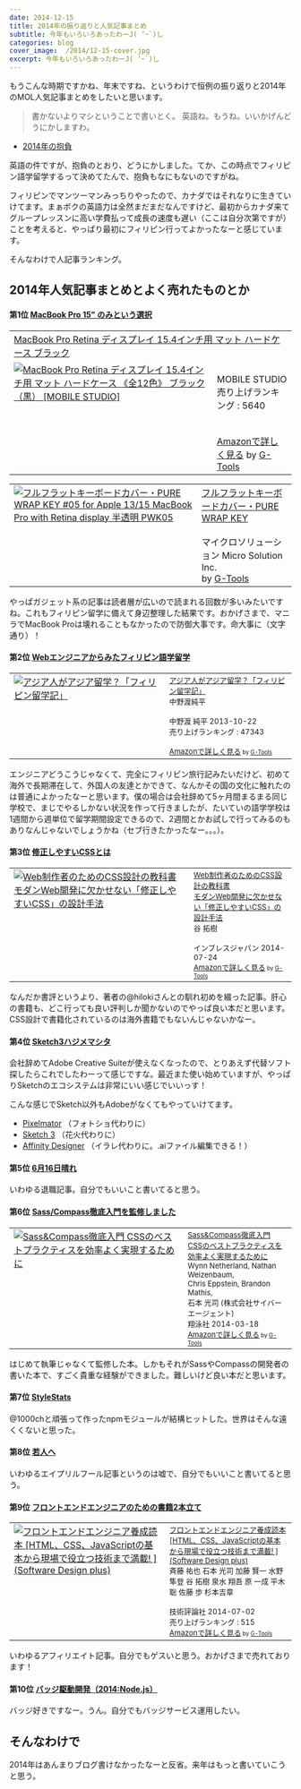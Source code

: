 ```yaml
---
date: 2014-12-15
title: 2014年の振り返りと人気記事まとめ
subtitle: 今年もいろいろあったわーJ( ‘ｰ`)し
categories: blog
cover_image:  /2014/12-15-cover.jpg
excerpt: 今年もいろいろあったわーJ( ‘ｰ`)し
---
```


もうこんな時期ですかね、年末ですね、というわけで恒例の振り返りと2014年のMOL人気記事まとめをしたいと思います。

> 書かないよりマシということで書いとく。 英語ね。もうね。いいかげんどうにかしますわ。

+ [2014年の抱負](http://t32k.me/mol/log/new-years-resolutions-2014/)

英語の件ですが、抱負のとおり、どうにかしました。てか、この時点でフィリピン語学留学するって決めてたんで、抱負もなにもないのですがね。

フィリピンでマンツーマンみっちりやったので、カナダではそれなりに生きていけてます。まぁボクの英語力は全然まだまだなんですけど、最初からカナダ来てグループレッスンに高い学費払って成長の速度も遅い（ここは自分次第ですが）ことを考えると、やっぱり最初にフィリピン行ってよかったなーと感じています。

そんなわけで人記事ランキング。

## 2014年人気記事まとめとよく売れたものとか

#### 第1位 [MacBook Pro 15" のみという選択](http://t32k.me/mol/log/macbookpro-retina-15/)

<table  class="g-tools_table"><tr><td colspan="2"><span class="g-tools_title"><a href="http://www.amazon.co.jp/MacBook-15-4%E3%82%A4%E3%83%B3%E3%83%81%E7%94%A8-%E3%83%96%E3%83%A9%E3%83%83%E3%82%AF%EF%BC%88%E9%BB%92%EF%BC%89-MOBILE-STUDIO/dp/B009A4YKXA%3FSubscriptionId%3D15SMZCTB9V8NGR2TW082%26tag%3Dwarikiru-22%26linkCode%3Dxm2%26camp%3D2025%26creative%3D165953%26creativeASIN%3DB009A4YKXA" target="_blank">MacBook Pro Retina ディスプレイ 15.4インチ用 マット ハードケース ブラック</a><img src="http://www.assoc-amazon.jp/e/ir?t=warikiru-22&l=ur2&o=9" width="1" height="1" style="border: none;" alt="" /></span></td></tr><tr><td valign="top"><span class="g-tools_img"><a href="http://www.amazon.co.jp/MacBook-15-4%E3%82%A4%E3%83%B3%E3%83%81%E7%94%A8-%E3%83%96%E3%83%A9%E3%83%83%E3%82%AF%EF%BC%88%E9%BB%92%EF%BC%89-MOBILE-STUDIO/dp/B009A4YKXA%3FSubscriptionId%3D15SMZCTB9V8NGR2TW082%26tag%3Dwarikiru-22%26linkCode%3Dxm2%26camp%3D2025%26creative%3D165953%26creativeASIN%3DB009A4YKXA" target="_blank"><img src="http://ecx.images-amazon.com/images/I/21ghGdXBnuL._SL160_.jpg"  alt="MacBook Pro Retina ディスプレイ 15.4インチ用 マット ハードケース 《全12色》 ブラック（黒） [MOBILE STUDIO]" /></a></span></td><td valign="top"><span class="g-tools_body"><br />MOBILE STUDIO  <br />売り上げランキング : 5640<br /><br /><br /><a href="http://www.amazon.co.jp/MacBook-15-4%E3%82%A4%E3%83%B3%E3%83%81%E7%94%A8-%E3%83%96%E3%83%A9%E3%83%83%E3%82%AF%EF%BC%88%E9%BB%92%EF%BC%89-MOBILE-STUDIO/dp/B009A4YKXA%3FSubscriptionId%3D15SMZCTB9V8NGR2TW082%26tag%3Dwarikiru-22%26linkCode%3Dxm2%26camp%3D2025%26creative%3D165953%26creativeASIN%3DB009A4YKXA" target="_blank">Amazonで詳しく見る</a></span><span class="g-tools_by"> by <a href="http://www.goodpic.com/mt/aws/index.html" >G-Tools</a></span></td></tr></table>

<table  class="g-tools_table"><tr><td valign="top"><span class="g-tools_img"><a href="http://www.amazon.co.jp/%E3%83%95%E3%83%AB%E3%83%95%E3%83%A9%E3%83%83%E3%83%88%E3%82%AD%E3%83%BC%E3%83%9C%E3%83%BC%E3%83%89%E3%82%AB%E3%83%90%E3%83%BC%E3%83%BBPURE-MacBook-Retina-display-PWK05/dp/B008TQTIEQ%3FSubscriptionId%3D15SMZCTB9V8NGR2TW082%26tag%3Dwarikiru-22%26linkCode%3Dxm2%26camp%3D2025%26creative%3D165953%26creativeASIN%3DB008TQTIEQ" target="_blank"><img src="http://ecx.images-amazon.com/images/I/413Wd3NgfaL._SL160_.jpg"  alt="フルフラットキーボードカバー・PURE WRAP KEY #05 for Apple 13/15 MacBook Pro with Retina display 半透明 PWK05" /></a></span></td><td valign="top"><span class="g-tools_body"><a href="http://www.amazon.co.jp/%E3%83%95%E3%83%AB%E3%83%95%E3%83%A9%E3%83%83%E3%83%88%E3%82%AD%E3%83%BC%E3%83%9C%E3%83%BC%E3%83%89%E3%82%AB%E3%83%90%E3%83%BC%E3%83%BBPURE-MacBook-Retina-display-PWK05/dp/B008TQTIEQ%3FSubscriptionId%3D15SMZCTB9V8NGR2TW082%26tag%3Dwarikiru-22%26linkCode%3Dxm2%26camp%3D2025%26creative%3D165953%26creativeASIN%3DB008TQTIEQ" target="_blank">フルフラットキーボードカバー・PURE WRAP KEY</a><img src="http://www.assoc-amazon.jp/e/ir?t=warikiru-22&l=ur2&o=9" width="1" height="1" style="border: none;" alt="" /><br /><br />マイクロソリューション Micro Solution Inc.  <br /></span><span class="g-tools_by"> by <a href="http://www.goodpic.com/mt/aws/index.html" >G-Tools</a></span></td></tr></table>

やっぱガジェット系の記事は読者層が広いので読まれる回数が多いみたいですね。これもフィリピン留学に備えて身辺整理した結果です。おかげさまで、マニラでMacBook Proは壊れることもなかったので防御大事です。命大事に（文字通り）！

#### 第2位 [Webエンジニアからみたフィリピン語学留学](http://t32k.me/mol/log/p32k/)

<table  border="0" cellpadding="5"><tr><td valign="top"><a href="http://www.amazon.co.jp/%E3%82%A2%E3%82%B8%E3%82%A2%E4%BA%BA%E3%81%8C%E3%82%A2%E3%82%B8%E3%82%A2%E7%95%99%E5%AD%A6%EF%BC%9F%E3%80%8C%E3%83%95%E3%82%A3%E3%83%AA%E3%83%94%E3%83%B3%E7%95%99%E5%AD%A6%E8%A8%98%E3%80%8D-%E4%B8%AD%E9%87%8E%E6%B8%A1%E7%B4%94%E5%B9%B3-ebook/dp/B00G3I8OAG%3FSubscriptionId%3D15SMZCTB9V8NGR2TW082%26tag%3Dwarikiru-22%26linkCode%3Dxm2%26camp%3D2025%26creative%3D165953%26creativeASIN%3DB00G3I8OAG" target="_blank"><img src="http://ecx.images-amazon.com/images/I/51nhHy3ORFL._SL160_.jpg" border="0" alt="アジア人がアジア留学？「フィリピン留学記」" /></a></td><td valign="top"><font size="-1"><a href="http://www.amazon.co.jp/%E3%82%A2%E3%82%B8%E3%82%A2%E4%BA%BA%E3%81%8C%E3%82%A2%E3%82%B8%E3%82%A2%E7%95%99%E5%AD%A6%EF%BC%9F%E3%80%8C%E3%83%95%E3%82%A3%E3%83%AA%E3%83%94%E3%83%B3%E7%95%99%E5%AD%A6%E8%A8%98%E3%80%8D-%E4%B8%AD%E9%87%8E%E6%B8%A1%E7%B4%94%E5%B9%B3-ebook/dp/B00G3I8OAG%3FSubscriptionId%3D15SMZCTB9V8NGR2TW082%26tag%3Dwarikiru-22%26linkCode%3Dxm2%26camp%3D2025%26creative%3D165953%26creativeASIN%3DB00G3I8OAG" target="_blank">アジア人がアジア留学？「フィリピン留学記」</a><img src="http://www.assoc-amazon.jp/e/ir?t=warikiru-22&l=ur2&o=9" width="1" height="1" style="border: none;" alt="" /><br />中野渡純平 <br /><br />中野渡 純平  2013-10-22<br />売り上げランキング : 47343<br /><br /><a href="http://www.amazon.co.jp/%E3%82%A2%E3%82%B8%E3%82%A2%E4%BA%BA%E3%81%8C%E3%82%A2%E3%82%B8%E3%82%A2%E7%95%99%E5%AD%A6%EF%BC%9F%E3%80%8C%E3%83%95%E3%82%A3%E3%83%AA%E3%83%94%E3%83%B3%E7%95%99%E5%AD%A6%E8%A8%98%E3%80%8D-%E4%B8%AD%E9%87%8E%E6%B8%A1%E7%B4%94%E5%B9%B3-ebook/dp/B00G3I8OAG%3FSubscriptionId%3D15SMZCTB9V8NGR2TW082%26tag%3Dwarikiru-22%26linkCode%3Dxm2%26camp%3D2025%26creative%3D165953%26creativeASIN%3DB00G3I8OAG" target="_blank">Amazonで詳しく見る</a></font><font size="-2"> by <a href="http://www.goodpic.com/mt/aws/index.html" >G-Tools</a></font></td></tr></table>
エンジニアどうこうじゃなくて、完全にフィリピン旅行記みたいだけど、初めて海外で長期滞在して、外国人の友達とかできて、なんかその国の文化に触れたのは普通によかったなーと思います。僕の場合は会社辞めて5ヶ月間まるまる同じ学校で、まじでやるしかない状況を作って行きましたが、たいていの語学学校は1週間から週単位で留学期間設定できるので、2週間とかお試しで行ってみるのもありなんじゃないでしょうかね（セブ行きたかったなー。。。）。


#### 第3位 [修正しやすいCSSとは](http://t32k.me/mol/log/architecture-for-css/)

<table  border="0" cellpadding="5"><tr><td valign="top"><a href="http://www.amazon.co.jp/Web%E5%88%B6%E4%BD%9C%E8%80%85%E3%81%AE%E3%81%9F%E3%82%81%E3%81%AECSS%E8%A8%AD%E8%A8%88%E3%81%AE%E6%95%99%E7%A7%91%E6%9B%B8-%E3%83%A2%E3%83%80%E3%83%B3Web%E9%96%8B%E7%99%BA%E3%81%AB%E6%AC%A0%E3%81%8B%E3%81%9B%E3%81%AA%E3%81%84%E3%80%8C%E4%BF%AE%E6%AD%A3%E3%81%97%E3%82%84%E3%81%99%E3%81%84CSS%E3%80%8D%E3%81%AE%E8%A8%AD%E8%A8%88%E6%89%8B%E6%B3%95-%E8%B0%B7-%E6%8B%93%E6%A8%B9/dp/4844336355%3FSubscriptionId%3D15SMZCTB9V8NGR2TW082%26tag%3Dwarikiru-22%26linkCode%3Dxm2%26camp%3D2025%26creative%3D165953%26creativeASIN%3D4844336355" target="_blank"><img src="http://ecx.images-amazon.com/images/I/51rsbQOrZ0L._SL160_.jpg" border="0" alt="Web制作者のためのCSS設計の教科書 モダンWeb開発に欠かせない「修正しやすいCSS」の設計手法" /></a></td><td valign="top"><font size="-1"><a href="http://www.amazon.co.jp/Web%E5%88%B6%E4%BD%9C%E8%80%85%E3%81%AE%E3%81%9F%E3%82%81%E3%81%AECSS%E8%A8%AD%E8%A8%88%E3%81%AE%E6%95%99%E7%A7%91%E6%9B%B8-%E3%83%A2%E3%83%80%E3%83%B3Web%E9%96%8B%E7%99%BA%E3%81%AB%E6%AC%A0%E3%81%8B%E3%81%9B%E3%81%AA%E3%81%84%E3%80%8C%E4%BF%AE%E6%AD%A3%E3%81%97%E3%82%84%E3%81%99%E3%81%84CSS%E3%80%8D%E3%81%AE%E8%A8%AD%E8%A8%88%E6%89%8B%E6%B3%95-%E8%B0%B7-%E6%8B%93%E6%A8%B9/dp/4844336355%3FSubscriptionId%3D15SMZCTB9V8NGR2TW082%26tag%3Dwarikiru-22%26linkCode%3Dxm2%26camp%3D2025%26creative%3D165953%26creativeASIN%3D4844336355" target="_blank">Web制作者のためのCSS設計の教科書<br>モダンWeb開発に欠かせない「修正しやすいCSS」の設計手法</a><img src="http://www.assoc-amazon.jp/e/ir?t=warikiru-22&l=ur2&o=9" width="1" height="1" style="border: none;" alt="" /><br />谷 拓樹 <br /><br />インプレスジャパン  2014-07-24<br /><a href="http://www.amazon.co.jp/Web%E5%88%B6%E4%BD%9C%E8%80%85%E3%81%AE%E3%81%9F%E3%82%81%E3%81%AECSS%E8%A8%AD%E8%A8%88%E3%81%AE%E6%95%99%E7%A7%91%E6%9B%B8-%E3%83%A2%E3%83%80%E3%83%B3Web%E9%96%8B%E7%99%BA%E3%81%AB%E6%AC%A0%E3%81%8B%E3%81%9B%E3%81%AA%E3%81%84%E3%80%8C%E4%BF%AE%E6%AD%A3%E3%81%97%E3%82%84%E3%81%99%E3%81%84CSS%E3%80%8D%E3%81%AE%E8%A8%AD%E8%A8%88%E6%89%8B%E6%B3%95-%E8%B0%B7-%E6%8B%93%E6%A8%B9/dp/4844336355%3FSubscriptionId%3D15SMZCTB9V8NGR2TW082%26tag%3Dwarikiru-22%26linkCode%3Dxm2%26camp%3D2025%26creative%3D165953%26creativeASIN%3D4844336355" target="_blank">Amazonで詳しく見る</a></font><font size="-2"> by <a href="http://www.goodpic.com/mt/aws/index.html" >G-Tools</a></font></td></tr></table>

なんだか書評というより、著者の@hilokiさんとの馴れ初めを綴った記事。肝心の書籍も、どこ行っても良い評判しか聞かないのでやっぱ良い本だと思います。CSS設計で書籍化されているのは海外書籍でもないんじゃないかなー。


#### 第4位 [Sketch3ハジメマシタ](http://t32k.me/mol/log/sketch3/)

会社辞めてAdobe Creative Suiteが使えなくなったので、とりあえず代替ソフト探したらこれでしたわーって感じですな。最近また使い始めていますが、やっぱりSketchのエコシステムは非常にいい感じでいいっす！

こんな感じでSketch以外もAdobeがなくてもやっていけてます。

+ [Pixelmator](http://www.pixelmator.com/) （フォトショ代わりに）
+ [Sketch 3](http://bohemiancoding.com/sketch/) （花火代わりに）
+ [Affinity Designer](https://affinity.serif.com/) （イラレ代わりに。.aiファイル編集できる！）


#### 第5位 [6月16日晴れ](http://t32k.me/mol/log/available-for-hire/)

いわゆる退職記事。自分でもいいこと書いてると思う。


#### 第6位 [Sass/Compass徹底入門を監修しました](http://t32k.me/mol/log/sass-and-compass-in-action/)

<table  border="0" cellpadding="5"><tr><td valign="top"><a href="http://www.amazon.co.jp/Sass-Compass%E5%BE%B9%E5%BA%95%E5%85%A5%E9%96%80-CSS%E3%81%AE%E3%83%99%E3%82%B9%E3%83%88%E3%83%97%E3%83%A9%E3%82%AF%E3%83%86%E3%82%A3%E3%82%B9%E3%82%92%E5%8A%B9%E7%8E%87%E3%82%88%E3%81%8F%E5%AE%9F%E7%8F%BE%E3%81%99%E3%82%8B%E3%81%9F%E3%82%81%E3%81%AB-Wynn-Netherland/dp/4798132446%3FSubscriptionId%3D15SMZCTB9V8NGR2TW082%26tag%3Dwarikiru-22%26linkCode%3Dxm2%26camp%3D2025%26creative%3D165953%26creativeASIN%3D4798132446" target="_blank"><img src="http://ecx.images-amazon.com/images/I/51aeeQBbfhL._SL160_.jpg" border="0" alt="Sass&Compass徹底入門 CSSのベストプラクティスを効率よく実現するために" /></a></td><td valign="top"><font size="-1"><a href="http://www.amazon.co.jp/Sass-Compass%E5%BE%B9%E5%BA%95%E5%85%A5%E9%96%80-CSS%E3%81%AE%E3%83%99%E3%82%B9%E3%83%88%E3%83%97%E3%83%A9%E3%82%AF%E3%83%86%E3%82%A3%E3%82%B9%E3%82%92%E5%8A%B9%E7%8E%87%E3%82%88%E3%81%8F%E5%AE%9F%E7%8F%BE%E3%81%99%E3%82%8B%E3%81%9F%E3%82%81%E3%81%AB-Wynn-Netherland/dp/4798132446%3FSubscriptionId%3D15SMZCTB9V8NGR2TW082%26tag%3Dwarikiru-22%26linkCode%3Dxm2%26camp%3D2025%26creative%3D165953%26creativeASIN%3D4798132446" target="_blank">Sass&Compass徹底入門<br />CSSのベストプラクティスを効率よく実現するために</a><img src="http://www.assoc-amazon.jp/e/ir?t=warikiru-22&l=ur2&o=9" width="1" height="1" style="border: none;" alt="" /><br />Wynn Netherland, Nathan Weizenbaum,<br />Chris Eppstein, Brandon Mathis, <br />石本 光司 (株式会社サイバーエージェント) <br />翔泳社  2014-03-18<br /><a href="http://www.amazon.co.jp/Sass-Compass%E5%BE%B9%E5%BA%95%E5%85%A5%E9%96%80-CSS%E3%81%AE%E3%83%99%E3%82%B9%E3%83%88%E3%83%97%E3%83%A9%E3%82%AF%E3%83%86%E3%82%A3%E3%82%B9%E3%82%92%E5%8A%B9%E7%8E%87%E3%82%88%E3%81%8F%E5%AE%9F%E7%8F%BE%E3%81%99%E3%82%8B%E3%81%9F%E3%82%81%E3%81%AB-Wynn-Netherland/dp/4798132446%3FSubscriptionId%3D15SMZCTB9V8NGR2TW082%26tag%3Dwarikiru-22%26linkCode%3Dxm2%26camp%3D2025%26creative%3D165953%26creativeASIN%3D4798132446" target="_blank">Amazonで詳しく見る</a></font><font size="-2"> by <a href="http://www.goodpic.com/mt/aws/index.html" >G-Tools</a></font></td></tr></table>

はじめて執筆じゃなくて監修した本。しかもそれがSassやCompassの開発者の書いた本で、すごく貴重な経験ができました。難しいけど良い本だと思います。

#### 第7位 [StyleStats](http://t32k.me/mol/log/stylestats/)

@1000chと頑張って作ったnpmモジュールが結構ヒットした。世界はそんな遠くくないと思った。

#### 第8位 [若人へ](http://t32k.me/mol/log/choice/)

いわゆるエイプリルフール記事というのは嘘で、自分でもいいこと書いてると思う。

#### 第9位 [フロントエンドエンジニアのための書籍2本立て](http://t32k.me/mol/log/books-for-frontend-engineer/)

<table  border="0" cellpadding="5"><tr><td valign="top"><a href="http://www.amazon.co.jp/%E3%83%95%E3%83%AD%E3%83%B3%E3%83%88%E3%82%A8%E3%83%B3%E3%83%89%E3%82%A8%E3%83%B3%E3%82%B8%E3%83%8B%E3%82%A2%E9%A4%8A%E6%88%90%E8%AA%AD%E6%9C%AC-HTML%E3%80%81CSS%E3%80%81JavaScript%E3%81%AE%E5%9F%BA%E6%9C%AC%E3%81%8B%E3%82%89%E7%8F%BE%E5%A0%B4%E3%81%A7%E5%BD%B9%E7%AB%8B%E3%81%A4%E6%8A%80%E8%A1%93%E3%81%BE%E3%81%A7%E6%BA%80%E8%BC%89-Software-Design-plus/dp/4774165786%3FSubscriptionId%3D15SMZCTB9V8NGR2TW082%26tag%3Dwarikiru-22%26linkCode%3Dxm2%26camp%3D2025%26creative%3D165953%26creativeASIN%3D4774165786" target="_blank"><img src="http://ecx.images-amazon.com/images/I/51XYWUokftL._SL160_.jpg" border="0" alt="フロントエンドエンジニア養成読本 [HTML、CSS、JavaScriptの基本から現場で役立つ技術まで満載! ] (Software Design plus)" /></a></td><td valign="top"><font size="-1"><a href="http://www.amazon.co.jp/%E3%83%95%E3%83%AD%E3%83%B3%E3%83%88%E3%82%A8%E3%83%B3%E3%83%89%E3%82%A8%E3%83%B3%E3%82%B8%E3%83%8B%E3%82%A2%E9%A4%8A%E6%88%90%E8%AA%AD%E6%9C%AC-HTML%E3%80%81CSS%E3%80%81JavaScript%E3%81%AE%E5%9F%BA%E6%9C%AC%E3%81%8B%E3%82%89%E7%8F%BE%E5%A0%B4%E3%81%A7%E5%BD%B9%E7%AB%8B%E3%81%A4%E6%8A%80%E8%A1%93%E3%81%BE%E3%81%A7%E6%BA%80%E8%BC%89-Software-Design-plus/dp/4774165786%3FSubscriptionId%3D15SMZCTB9V8NGR2TW082%26tag%3Dwarikiru-22%26linkCode%3Dxm2%26camp%3D2025%26creative%3D165953%26creativeASIN%3D4774165786" target="_blank">フロントエンドエンジニア養成読本 [HTML、CSS、JavaScriptの基本から現場で役立つ技術まで満載! ] (Software Design plus)</a><img src="http://www.assoc-amazon.jp/e/ir?t=warikiru-22&l=ur2&o=9" width="1" height="1" style="border: none;" alt="" /><br />斉藤 祐也 石本 光司 加藤 賢一 水野 隼登 谷 拓樹 泉水 翔吾 原 一成 平木 聡 佐藤 歩 杉本吉章 <br /><br />技術評論社  2014-07-02<br />売り上げランキング : 515<br /><a href="http://www.amazon.co.jp/%E3%83%95%E3%83%AD%E3%83%B3%E3%83%88%E3%82%A8%E3%83%B3%E3%83%89%E3%82%A8%E3%83%B3%E3%82%B8%E3%83%8B%E3%82%A2%E9%A4%8A%E6%88%90%E8%AA%AD%E6%9C%AC-HTML%E3%80%81CSS%E3%80%81JavaScript%E3%81%AE%E5%9F%BA%E6%9C%AC%E3%81%8B%E3%82%89%E7%8F%BE%E5%A0%B4%E3%81%A7%E5%BD%B9%E7%AB%8B%E3%81%A4%E6%8A%80%E8%A1%93%E3%81%BE%E3%81%A7%E6%BA%80%E8%BC%89-Software-Design-plus/dp/4774165786%3FSubscriptionId%3D15SMZCTB9V8NGR2TW082%26tag%3Dwarikiru-22%26linkCode%3Dxm2%26camp%3D2025%26creative%3D165953%26creativeASIN%3D4774165786" target="_blank">Amazonで詳しく見る</a></font><font size="-2"> by <a href="http://www.goodpic.com/mt/aws/index.html" >G-Tools</a></font></td></tr></table>

いわゆるアフィリエイト記事。自分でもゲスいと思う。おかげさまで売れております！

#### 第10位 [バッジ駆動開発（2014:Node.js）](http://t32k.me/mol/log/badge-driven-development/)

バッジ好きですなー。うん。自分でもバッジサービス運用したい。

## そんなわけで

2014年はあんまりブログ書けなかったなーと反省。来年はもっと書いていこうと思う。

